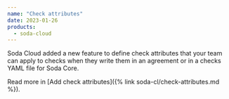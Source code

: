 ```yaml
---
name: "Check attributes"
date: 2023-01-26
products:
  - soda-cloud
---
```


Soda Cloud added a new feature to define check attributes that your team can apply to checks when they write them in an agreement or in a checks YAML file for Soda Core.

Read more in [Add check attributes]({% link soda-cl/check-attributes.md %}).